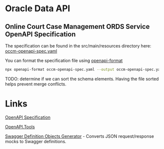 # Oracle Data API

## Online Court Case Management ORDS Service OpenAPI Specification

The specification can be found in the src/main/resources directory here: [occm-openapi-spec.yaml](src/main/resources/occm-openapi-spec.yaml)

You can format the specification file using [openapi-format](https://www.npmjs.com/package/openapi-format)

```bash
npx openapi-format occm-openapi-spec.yaml --output occm-openapi-spec.yaml --lineWidth 140
```

TODO: determine if we can sort the schema elements. Having the file sorted helps prevent merge conflicts.

# Links

[OpenAPI Specification](https://swagger.io/specification/)

[OpenAPI.Tools](https://openapi.tools/)

[Swagger Definition Objects Generator](https://roger13.github.io/SwagDefGen/) - Converts JSON request/response mocks to Swagger definitions.
